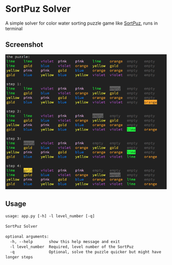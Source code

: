 # SortPuz Solver

A simple solver for color water sorting puzzle game like [SortPuz](https://apps.apple.com/us/app/sortpuz-water-puzzles-games/id1560298214), runs in terminal

## Screenshot
![screenshot.png](screenshot.png)

## Usage
```
usage: app.py [-h] -l level_number [-q]

SortPuz Solver

optional arguments:
  -h, --help       show this help message and exit
  -l level_number  Required, level number of the SortPuz
  -q               Optional, solve the puzzle quicker but might have longer steps
```
